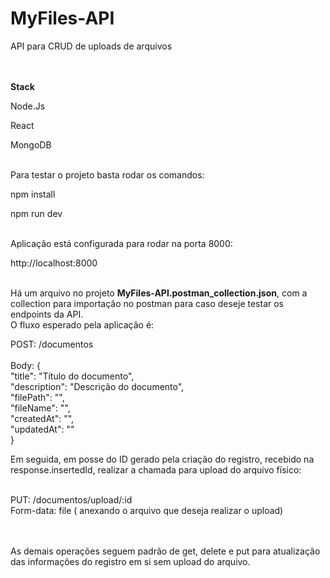 # MyFiles-API
API para CRUD de uploads de arquivos

<br>
<br>
<b>Stack</b>
<br>
<p>   Node.Js</p>
<p>   React</p>
<p>   MongoDB</p>

<br>
Para testar o projeto basta rodar os comandos:

<p>   npm install</p>
<p>   npm run dev</p>

<br>
Aplicação está configurada para rodar na porta 8000:

<p>   http://localhost:8000</p>

<br>
Há um arquivo no projeto <b>MyFiles-API.postman_collection.json</b>, com a collection para importação no postman para caso deseje testar os endpoints da API.

<br>
O fluxo esperado pela aplicação é:

  POST: /documentos 
<br>
<br>Body: {
<br>"title": "Título do documento",
<br>"description": "Descrição do documento",
<br>"filePath": "",
<br>"fileName": "",
<br>"createdAt": "",
<br>"updatedAt": ""
<br>}

Em seguida, em posse do ID gerado pela criação do registro, recebido na response.insertedId, realizar a chamada para upload do arquivo físico:

<br>PUT: /documentos/upload/:id
<br>Form-data: file ( anexando o arquivo que deseja realizar o upload)

<br>
<br>
As demais operações seguem padrão de get, delete e put para atualização das informações do registro em si sem upload do arquivo.
